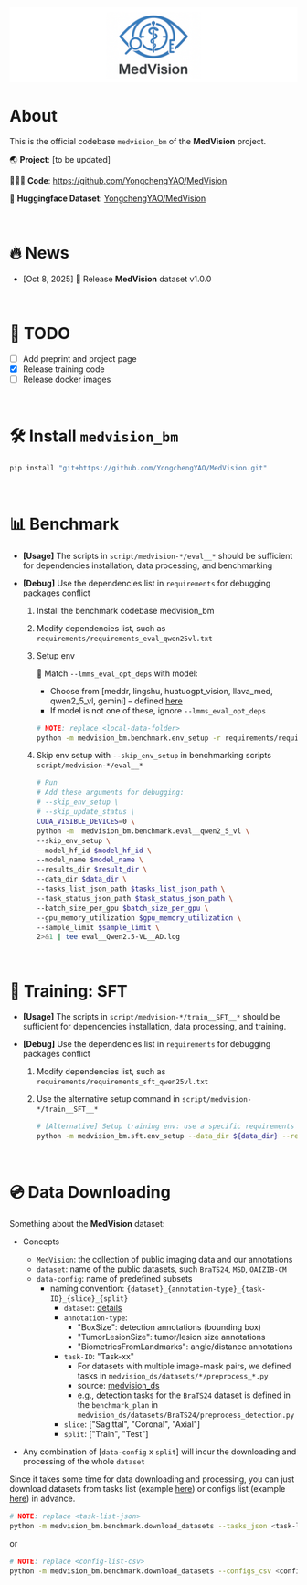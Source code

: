![MedVision](fig/medvision-logo.png)

# About

This is the official codebase `medvision_bm` of the **MedVision** project. 

🌏 **Project**: [to be updated]

🧑🏻‍💻 **Code**: https://github.com/YongchengYAO/MedVision

🩻 **Huggingface Dataset**: [YongchengYAO/MedVision](https://huggingface.co/datasets/YongchengYAO/MedVision)

<br/>

# 🔥 News

- [Oct 8, 2025] 🚀 Release **MedVision** dataset v1.0.0

<br/>

# 📜 TODO

- [ ] Add preprint and project page
- [x] Release training code 
- [ ] Release docker images

<br/>

# 🛠️ Install `medvision_bm`

```bash
pip install "git+https://github.com/YongchengYAO/MedVision.git"
```

<br/>

# 📊 Benchmark

- **[Usage]** The scripts in `script/medvision-*/eval__*` should be sufficient for dependencies installation, data processing, and benchmarking

- **[Debug]** Use the dependencies list in `requirements` for debugging packages conflict

  1. Install the benchmark codebase medvision_bm
  
  2. Modify dependencies list, such as `requirements/requirements_eval_qwen25vl.txt`
  
  3. Setup env
  
     📝 Match `--lmms_eval_opt_deps` with model:
     - Choose from [meddr, lingshu, huatuogpt_vision, llava_med, qwen2_5_vl, gemini] – defined [here](https://github.com/YongchengYAO/MedVision/blob/master/src/medvision_bm/medvision_lmms-eval/pyproject.toml)
     - If model is not one of these, ignore `--lmms_eval_opt_deps` 
  
     ```bash
     # NOTE: replace <local-data-folder>
     python -m medvision_bm.benchmark.env_setup -r requirements/requirements_eval_qwen25vl.txt --lmms_eval_opt_deps qwen2_5_vl --data_dir <local-data-folder>
     ```

  4. Skip env setup with `--skip_env_setup` in benchmarking scripts `script/medvision-*/eval__*`
   
      ```bash
      # Run
      # Add these arguments for debugging:
      # --skip_env_setup \
      # --skip_update_status \
      CUDA_VISIBLE_DEVICES=0 \
      python -m  medvision_bm.benchmark.eval__qwen2_5_vl \
      --skip_env_setup \
      --model_hf_id $model_hf_id \
      --model_name $model_name \
      --results_dir $result_dir \
      --data_dir $data_dir \
      --tasks_list_json_path $tasks_list_json_path \
      --task_status_json_path $task_status_json_path \
      --batch_size_per_gpu $batch_size_per_gpu \
      --gpu_memory_utilization $gpu_memory_utilization \
      --sample_limit $sample_limit \
      2>&1 | tee eval__Qwen2.5-VL__AD.log
      ```

<br/>

# 🎯 Training: SFT

- **[Usage]** The scripts in `script/medvision-*/train__SFT__*` should be sufficient for dependencies installation, data processing, and training.

- **[Debug]** Use the dependencies list in `requirements` for debugging packages conflict

  1. Modify dependencies list, such as `requirements/requirements_sft_qwen25vl.txt`
  
  2. Use the alternative setup command in `script/medvision-*/train__SFT__*` 
      ```bash
      # [Alternative] Setup training env: use a specific requirements file
      python -m medvision_bm.sft.env_setup --data_dir ${data_dir} --requirement "${benchmark_dir}/requirements/requirements_sft_qwen25vl.txt"
      ```
      
<br/>

# 💿 Data Downloading

Something about the **MedVision** dataset:

- Concepts
  - `MedVision`: the collection of public imaging data and our annotations
  - `dataset`: name of the public datasets, such `BraTS24`, `MSD`, `OAIZIB-CM`
  - `data-config`: name of predefined subsets
    - naming convention: `{dataset}_{annotation-type}_{task-ID}_{slice}_{split}`
      - `dataset`: [details](https://huggingface.co/datasets/YongchengYAO/MedVision#datasets)
      - `annotation-type`: 
        - "BoxSize": detection annotations (bounding box)
        - "TumorLesionSize": tumor/lesion size annotations
        - "BiometricsFromLandmarks": angle/distance annotations
      - `task-ID`: "Task-xx"
        - For datasets with multiple image-mask pairs, we defined tasks in `medvision_ds/datasets/*/preprocess_*.py`
        - source: [medvision_ds](https://huggingface.co/datasets/YongchengYAO/MedVision/tree/main/src)
        - e.g., detection tasks for the `BraTS24` dataset is defined in the `benchmark_plan` in `medvision_ds/datasets/BraTS24/preprocess_detection.py`
      - `slice`: ["Sagittal", "Coronal", "Axial"]
      - `split`: ["Train", "Test"]
  
- Any combination of [`data-config` x `split`] will incur the downloading and processing of the whole `dataset`

Since it takes some time for data downloading and processing, you can just download datasets from tasks list (example [here](https://github.com/YongchengYAO/MedVision/tree/master/tasks_list)) or configs list (example [here](https://huggingface.co/datasets/YongchengYAO/MedVision/tree/main/info)) in advance.

```bash
# NOTE: replace <task-list-json>
python -m medvision_bm.benchmark.download_datasets --tasks_json <task-list-json>
```
or
```bash
# NOTE: replace <config-list-csv>
python -m medvision_bm.benchmark.download_datasets --configs_csv <config-list-csv>
```

<br/>